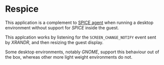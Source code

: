 # Respice

This application is a complement to
[SPICE agent](https://www.linux-kvm.org/page/SPICE) when running a desktop
environment without support for _SPICE_ inside the guest.

This applcation works by listening for the `SCREEN_CHANGE_NOTIFY` event sent by
_XRANDR_, and then resizing the guest display.

Some desktop environments, notably _GNOME_, support this behaviour out of the
box, whereas other more light weight environments do not.
